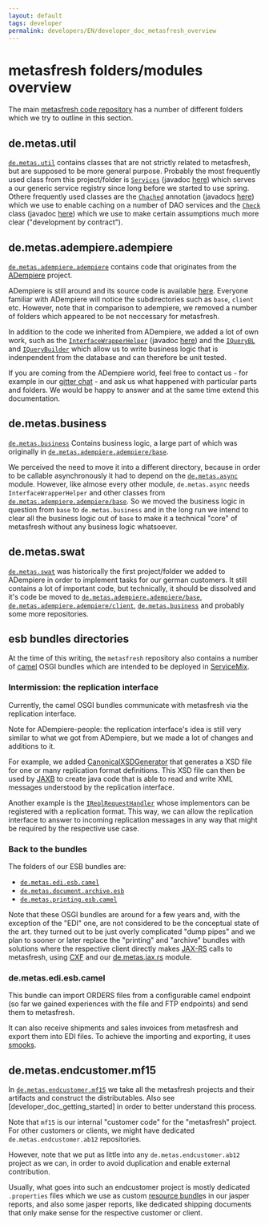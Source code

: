 ```yaml
---
layout: default
tags: developer
permalink: developers/EN/developer_doc_metasfresh_overview
---
```


# metasfresh folders/modules overview

The main [metasfresh code repository](https://github.com/metasfresh/metasfresh) has a number of different folders which we try to outline in this section.

## de.metas.util
[`de.metas.util`](https://github.com/metasfresh/metasfresh/tree/master/de.metas.util) contains classes that are not strictly related to metasfresh, but are supposed to be more general purpose. Probably the most frequently used class from this project/folder is [`Services`](https://github.com/metasfresh/metasfresh/blob/master/de.metas.util/src/main/java/org/adempiere/util/Services.java) (javadoc [here](http://metasfresh.com/javadoc/metasfresh-master/org/adempiere/util/Services.html)) which serves a our generic service registry since long before we started to use spring. Othere frequently used classes are the [`Chached`](https://github.com/metasfresh/metasfresh/blob/master/de.metas.util/src/main/java/org/adempiere/util/proxy/Cached.java) annotation (javadocs [here](http://metasfresh.com/javadoc/metasfresh-master/org/adempiere/util/proxy/Cached.html)) which we use to enable caching on a number of DAO services and the [`Check`](https://github.com/metasfresh/metasfresh/blob/master/de.metas.util/src/main/java/org/adempiere/util/Check.java) class (javadoc [here](http://metasfresh.com/javadoc/metasfresh-master/org/adempiere/util/Check.html)) which we use to make certain assumptions much more clear ("development by contract").

## de.metas.adempiere.adempiere
[`de.metas.adempiere.adempiere`](https://github.com/metasfresh/metasfresh/tree/master/de.metas.adempiere.adempiere) contains code that originates from the [ADempiere](http://www.adempiere.net/) project.

ADempiere is still around and its source code is available [here](https://github.com/adempiere/adempiere). Everyone familiar with ADempiere will notice the subdirectories such as `base`, `client` etc. However, note that in comparison to adempiere, we removed a number of folders which appeared to be not neccessary for metasfresh.

In addition to the code we inherited from ADempiere, we added a lot of own work, such as the [`InterfaceWrapperHelper`](https://github.com/metasfresh/metasfresh/blob/master/de.metas.adempiere.adempiere/base/src/main/java/org/adempiere/model/InterfaceWrapperHelper.java) (javadoc [here](http://metasfresh.com/javadoc/metasfresh-master/org/adempiere/model/InterfaceWrapperHelper.html)) and the [`IQueryBL`](https://github.com/metasfresh/metasfresh/blob/master/de.metas.adempiere.adempiere/base/src/main/java/org/adempiere/ad/dao/IQueryBL.java) and [`IQueryBuilder`](https://github.com/metasfresh/metasfresh/blob/master/de.metas.adempiere.adempiere/base/src/main/java/org/adempiere/ad/dao/IQueryBuilder.java) which allow us to write business logic that is indenpendent from the database and can therefore be unit tested.

If you are coming from the ADempiere world, feel free to contact us - for example in our [gitter chat](https://gitter.im/metasfresh/metasfresh) - and ask us what happened with particular parts and folders. We would be happy to answer and at the same time extend this documentation.


## de.metas.business
[`de.metas.business`](https://github.com/metasfresh/metasfresh/tree/master/de.metas.business)
Contains business logic, a large part of which was originally in [`de.metas.adempiere.adempiere/base`](https://github.com/metasfresh/metasfresh/tree/master/de.metas.adempiere.adempiere/base).

We perceived the need to move it into a different directory, because in order to be callable asynchronously it had to depend on the [`de.metas.async`](https://github.com/metasfresh/metasfresh/tree/master/de.metas.async) module. However, like almose every other module, `de.metas.async` needs `InterfaceWrapperHelper` and other classes from [`de.metas.adempiere.adempiere/base`](https://github.com/metasfresh/metasfresh/tree/master/de.metas.adempiere.adempiere/base). 
So we moved the business logic in question from `base` to `de.metas.business` and in the long run we intend to clear all the business logic out of `base` to make it a technical "core" of metasfresh without any business logic whatsoever.

## de.metas.swat
[`de.metas.swat`](https://github.com/metasfresh/metasfresh/tree/master/de.metas.swat) was historically the first project/folder we added to ADempiere in order to implement tasks for our german customers. It still contains a lot of important code, but technically, it should be dissolved and it's code be moved to [`de.metas.adempiere.adempiere/base`](https://github.com/metasfresh/metasfresh/tree/master/de.metas.adempiere.adempiere/base), [`de.metas.adempiere.adempiere/client`](https://github.com/metasfresh/metasfresh/tree/master/de.metas.adempiere.adempiere/client), [`de.metas.business`](https://github.com/metasfresh/metasfresh/tree/master/de.metas.business) and probably some more repositories.

## esb bundles directories

At the time of this writing, the `metasfresh` repository also contains a number of [camel](https://camel.apache.org/) OSGI bundles which are intended to be deployed in [ServiceMix](https://servicemix.apache.org/).

### Intermission: the replication interface

Currently, the camel OSGI bundles communicate with metasfresh via the replication interface. 

Note for ADempiere-people: the replication interface's idea is still very similar to what we got from ADempiere, but we made a lot of changes and additions to it.

For example, we added [CanonicalXSDGenerator](https://github.com/metasfresh/metasfresh/blob/master/de.metas.swat/de.metas.swat.base/src/main/java/de/metas/esb/util/CanonicalXSDGenerator.java) that generates a XSD file for one or many replication format definitions. This XSD file can then be used by [JAXB](https://en.wikipedia.org/wiki/Java_Architecture_for_XML_Binding) to create java code that is able to read and write XML messages understood by the replication interface.

Another example is the [`IReplRequestHandler`](https://github.com/metasfresh/metasfresh/blob/master/de.metas.adempiere.adempiere/base/src/main/java/org/adempiere/process/rpl/requesthandler/spi/IReplRequestHandler.java) whose implementors can be registered with a replication format. This way, we can allow the replication interface to answer to incoming replication messages in any way that might be required by the respective use case.

### Back to the bundles

The folders of our ESB bundles are:
* [`de.metas.edi.esb.camel`](https://github.com/metasfresh/metasfresh/tree/master/de.metas.edi.esb.camel)
* [`de.metas.document.archive.esb`](https://github.com/metasfresh/metasfresh/tree/master/de.metas.document.archive.esb)
* [`de.metas.printing.esb.camel`](https://github.com/metasfresh/metasfresh/tree/master/de.metas.printing.esb.camel)

Note that these OSGI bundles are around for a few years and, with the exception of the "EDI" one, are not considered to be the conceptual state of the art. 
they turned out to be just overly complicated "dump pipes" and we plan to sooner or later replace the "printing" and "archive" bundles with solutions where the respective client directly makes [JAX-RS](https://jax-rs-spec.java.net/) calls to metasfresh, using [CXF](https://cxf.apache.org/) and our [de.metas.jax.rs](https://github.com/metasfresh/metasfresh/tree/master/de.metas.jax.rs) module.

### de.metas.edi.esb.camel

This bundle can import ORDERS files from a configurable camel endpoint (so far we gained experiences with the file and FTP endpoints) and send them to metasfresh.

It can also receive shipments and sales invoices from metasfresh and export them into EDI files. To achieve the importing and exporting, it uses [smooks](http://www.smooks.org/).

## de.metas.endcustomer.mf15

In [`de.metas.endcustomer.mf15`](https://github.com/metasfresh/metasfresh/tree/master/de.metas.endcustomer.mf15) we take all the metasfresh projects and their artifacts and construct the distributables.
Also see [developer_doc_getting_started] in order to better understand this process.

Note that `mf15` is our internal "customer code" for the "metasfresh" project. 
For other customers or clients, we might have dedicated `de.metas.endcustomer.ab12` repositories. 

However, note that we put as little into any `de.metas.endcustomer.ab12` project as we can, in order to avoid duplication and enable external contribution.
 
Usually, what goes into such an endcustomer project is mostly dedicated `.properties` files which we use as custom [resource bundle](https://en.wikipedia.org/wiki/Java_resource_bundle)s in our jasper reports, and also some jasper reports, like dedicated shipping documents that only make sense for the respective customer or client.
